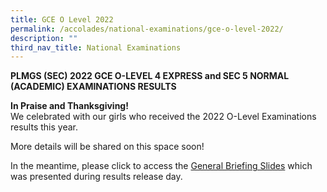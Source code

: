 ```yaml
---
title: GCE O Level 2022
permalink: /accolades/national-examinations/gce-o-level-2022/
description: ""
third_nav_title: National Examinations
---
```


**PLMGS (SEC) 2022 GCE O-LEVEL 4 EXPRESS and SEC 5 NORMAL (ACADEMIC) EXAMINATIONS RESULTS**  
  
**In Praise and Thanksgiving!**  
We celebrated with our girls who received the 2022 O-Level Examinations results this year.  
  
More details will be shared on this space soon!  
  
In the meantime, please click to access the [General Briefing Slides](/files/General%20briefing%20slides%20GCE%20O%20level%202022.pdf) which was presented during results release day.
